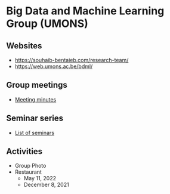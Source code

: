 # Big Data and Machine Learning Group (UMONS)

## Websites
* https://souhaib-bentaieb.com/research-team/
* https://web.umons.ac.be/bdml/


## Group meetings
- [Meeting minutes](/group-meetings)

## Seminar series
- [List of seminars](./seminars.md)

## Activities

* Group Photo
* Restaurant 
	- May 11, 2022
	- December 8, 2021